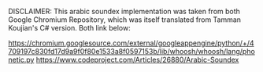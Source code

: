 DISCLAIMER: This arabic soundex implementation was taken from both Google Chromium Repository, which was itself translated from Tamman Koujian's C# version.
Both link below:

https://chromium.googlesource.com/external/googleappengine/python/+/4709197c830fd17d9a9f0f80e1533a8f0597153b/lib/whoosh/whoosh/lang/phonetic.py
https://www.codeproject.com/Articles/26880/Arabic-Soundex



